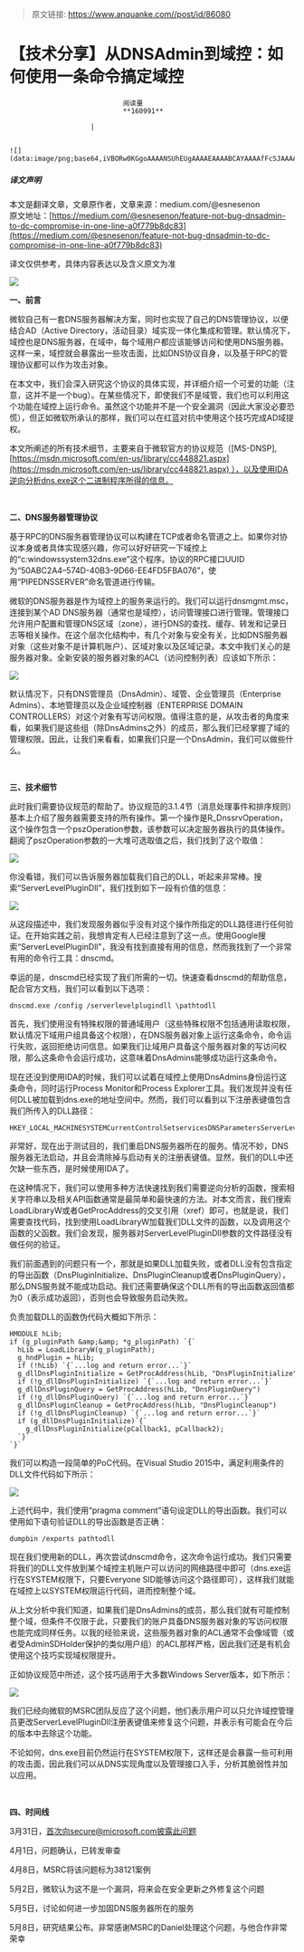 > 原文链接: https://www.anquanke.com//post/id/86080 


# 【技术分享】从DNSAdmin到域控：如何使用一条命令搞定域控


                                阅读量   
                                **160991**
                            
                        |
                        
                                                                                                                                    ![](data:image/png;base64,iVBORw0KGgoAAAANSUhEUgAAAAEAAAABCAYAAAAfFcSJAAAAAXNSR0IArs4c6QAAAARnQU1BAACxjwv8YQUAAAAJcEhZcwAADsQAAA7EAZUrDhsAAAANSURBVBhXYzh8+PB/AAffA0nNPuCLAAAAAElFTkSuQmCC)
                                                                                            



##### 译文声明

本文是翻译文章，文章原作者，文章来源：medium.com/@esnesenon
                                <br>原文地址：[https://medium.com/@esnesenon/feature-not-bug-dnsadmin-to-dc-compromise-in-one-line-a0f779b8dc83](https://medium.com/@esnesenon/feature-not-bug-dnsadmin-to-dc-compromise-in-one-line-a0f779b8dc83)

译文仅供参考，具体内容表达以及含义原文为准

**[![](https://p0.ssl.qhimg.com/t019e1458637899057f.jpg)](https://p0.ssl.qhimg.com/t019e1458637899057f.jpg)**

**一、前言**

微软自己有一套DNS服务器解决方案，同时也实现了自己的DNS管理协议，以便结合AD（Active Directory，活动目录）域实现一体化集成和管理。默认情况下，域控也是DNS服务器，在域中，每个域用户都应该能够访问和使用DNS服务器。这样一来，域控就会暴露出一些攻击面，比如DNS协议自身，以及基于RPC的管理协议都可以作为攻击对象。

在本文中，我们会深入研究这个协议的具体实现，并详细介绍一个可爱的功能（注意，这并不是一个bug）。在某些情况下，即使我们不是域管，我们也可以利用这个功能在域控上运行命令。虽然这个功能并不是一个安全漏洞（因此大家没必要恐慌），但正如微软所承认的那样，我们可以在红蓝对抗中使用这个技巧完成AD域提权。

本文所阐述的所有技术细节，主要来自于微软官方的协议规范（[MS-DNSP], [https://msdn.microsoft.com/en-us/library/cc448821.aspx](https://msdn.microsoft.com/en-us/library/cc448821.aspx) ），以及使用IDA逆向分析dns.exe这个二进制程序所得的信息。

<br>

**二、DNS服务器管理协议**

基于RPC的DNS服务器管理协议可以构建在TCP或者命名管道之上。如果你对协议本身或者具体实现感兴趣，你可以好好研究一下域控上的“c:windowssystem32dns.exe”这个程序。协议的RPC接口UUID为“50ABC2A4–574D-40B3–9D66-EE4FD5FBA076”，使用“PIPEDNSSERVER”命名管道进行传输。

微软的DNS服务器是作为域控上的服务来运行的。我们可以运行dnsmgmt.msc，连接到某个AD DNS服务器（通常也是域控），访问管理接口进行管理。管理接口允许用户配置和管理DNS区域（zone），进行DNS的查找、缓存、转发和记录日志等相关操作。在这个层次化结构中，有几个对象与安全有关，比如DNS服务器对象（这些对象不是计算机账户）、区域对象以及区域记录。本文中我们关心的是服务器对象。全新安装的服务器对象的ACL（访问控制列表）应该如下所示：

[![](https://p5.ssl.qhimg.com/t015ffe3a0b112f786a.png)](https://p5.ssl.qhimg.com/t015ffe3a0b112f786a.png)

默认情况下，只有DNS管理员（DnsAdmin）、域管、企业管理员（Enterprise Admins）、本地管理员以及企业域控制器（ENTERPRISE DOMAIN CONTROLLERS）对这个对象有写访问权限。值得注意的是，从攻击者的角度来看，如果我们是这些组（除DnsAdmins之外）的成员，那么我们已经掌握了域的管理权限。因此，让我们来看看，如果我们只是一个DnsAdmin，我们可以做些什么。

<br>

**三、技术细节**

此时我们需要协议规范的帮助了。协议规范的3.1.4节（消息处理事件和排序规则）基本上介绍了服务器需要支持的所有操作。第一个操作是R_DnssrvOperation，这个操作包含一个pszOperation参数，该参数可以决定服务器执行的具体操作。翻阅了pszOperation参数的一大堆可选取值之后，我们找到了这个取值：

[![](https://p5.ssl.qhimg.com/t01b30ac91d48b2f4fa.png)](https://p5.ssl.qhimg.com/t01b30ac91d48b2f4fa.png)

你没看错，我们可以告诉服务器加载我们自己的DLL，听起来非常棒。搜索“ServerLevelPluginDll”，我们找到如下一段有价值的信息：

[![](https://p4.ssl.qhimg.com/t012418c381ea9f6542.png)](https://p4.ssl.qhimg.com/t012418c381ea9f6542.png)

从这段描述中，我们发现服务器似乎没有对这个操作所指定的DLL路径进行任何验证。在开始实践之前，我想肯定有人已经注意到了这一点。使用Google搜索“ServerLevelPluginDll”，我没有找到直接有用的信息，然而我找到了一个非常有用的命令行工具：dnscmd。

幸运的是，dnscmd已经实现了我们所需的一切。快速查看dnscmd的帮助信息，配合官方文档，我们可以看到以下选项：

```
dnscmd.exe /config /serverlevelplugindll \pathtodll
```

首先，我们使用没有特殊权限的普通域用户（这些特殊权限不包括通用读取权限，默认情况下域用户组具备这个权限），在DNS服务器对象上运行这条命令，命令运行失败，返回拒绝访问信息。如果我们让域用户具备这个服务器对象的写访问权限，那么这条命令会运行成功，这意味着DnsAdmins能够成功运行这条命令。<br>

现在还没到使用IDA的时候，我们可以试着在域控上使用DnsAdmins身份运行这条命令，同时运行Process Monitor和Process Explorer工具。我们发现并没有任何DLL被加载到dns.exe的地址空间中。然而，我们可以看到以下注册表键值包含我们所传入的DLL路径：

```
HKEY_LOCAL_MACHINESYSTEMCurrentControlSetservicesDNSParametersServerLevelPluginDll
```

非常好，现在出于测试目的，我们重启DNS服务器所在的服务。情况不妙，DNS服务器无法启动，并且会清除掉与启动有关的注册表键值。显然，我们的DLL中还欠缺一些东西，是时候使用IDA了。

在这种情况下，我们可以使用多种方法快速找到我们需要逆向分析的函数，搜索相关字符串以及相关API函数通常是最简单和最快速的方法。对本文而言，我们搜索LoadLibraryW或者GetProcAddress的交叉引用（xref）即可，也就是说，我们需要查找代码，找到使用LoadLibraryW加载我们DLL文件的函数，以及调用这个函数的父函数。我们会发现，服务器对ServerLevelPluginDll参数的文件路径没有做任何的验证。

我们前面遇到的问题只有一个，那就是如果DLL加载失败，或者DLL没有包含指定的导出函数（DnsPluginInitialize、DnsPluginCleanup或者DnsPluginQuery），那么DNS服务就不能成功启动。我们还需要确保这个DLL所有的导出函数返回值都为0（表示成功返回），否则也会导致服务启动失败。

负责加载DLL的函数伪代码大概如下所示：



```
HMODULE hLib;
if (g_pluginPath &amp;&amp; *g_pluginPath) `{`
  hLib = LoadLibraryW(g_pluginPath);
  g_hndPlugin = hLib;
  if (!hLib) `{`...log and return error...`}`
  g_dllDnsPluginInitialize = GetProcAddress(hLib, "DnsPluginInitialize");
  if (!g_dllDnsPluginInitialize) `{`...log and return error...`}`
  g_dllDnsPluginQuery = GetProcAddress(hLib, "DnsPluginQuery")
  if (!g_dllDnsPluginQuery) `{`...log and return error...`}`
  g_dllDnsPluginCleanup = GetProcAddress(hLib, "DnsPluginCleanup")
  if (!g_dllDnsPluginCleanup) `{`...log and return error...`}`
  if (g_dllDnsPluginInitialize)`{`
    g_dllDnsPluginInitialize(pCallback1, pCallback2);
  `}`
`}`
```

我们可以构造一段简单的PoC代码。在Visual Studio 2015中，满足利用条件的DLL文件代码如下所示：

[![](https://p1.ssl.qhimg.com/t01cde0cb18a1f5fbcc.png)](https://p1.ssl.qhimg.com/t01cde0cb18a1f5fbcc.png)

上述代码中，我们使用“pragma comment”语句设定DLL的导出函数。我们可以使用如下语句验证DLL的导出函数是否正确：

```
dumpbin /exports pathtodll
```

现在我们使用新的DLL，再次尝试dnscmd命令，这次命令运行成功。我们只需要将我们的DLL文件放到某个域控主机账户可以访问的网络路径中即可（dns.exe运行在SYSTEM权限下，只要Everyone SID能够访问这个路径即可），这样我们就能在域控上以SYSTEM权限运行代码，进而控制整个域。

从上文分析中我们知道，如果我们是DnsAdmins的成员，那么我们就有可能控制整个域，但条件不仅限于此，只要我们的账户具备DNS服务器对象的写访问权限也能完成同样任务。以我的经验来说，这些服务器对象的ACL通常不会像域管（或者受AdminSDHolder保护的类似用户组）的ACL那样严格，因此我们还是有机会使用这个技巧实现域权限提升。

正如协议规范中所述，这个技巧适用于大多数Windows Server版本，如下所示：

[![](https://p0.ssl.qhimg.com/t014780584b290f7b48.png)](https://p0.ssl.qhimg.com/t014780584b290f7b48.png)

我们已经向微软的MSRC团队反应了这个问题，他们表示用户可以只允许域控管理员更改ServerLevelPluginDll注册表键值来修复这个问题，并表示有可能会在今后的版本中去除这个功能。

不论如何，dns.exe目前仍然运行在SYSTEM权限下，这样还是会暴露一些可利用的攻击面，因此我们可以从DNS实现角度以及管理接口入手，分析其脆弱性并加以应用。

<br>

**四、时间线**

3月31日，首次向secure@microsoft.com披露此问题

4月1日，问题确认，已转发审查

4月8日，MSRC将该问题标为38121案例

5月2日，微软认为这不是一个漏洞，将来会在安全更新之外修复这个问题

5月5日，讨论如何进一步加固DNS服务器所在的服务

5月8日，研究结果公布。非常感谢MSRC的Daniel处理这个问题，与他合作非常荣幸
